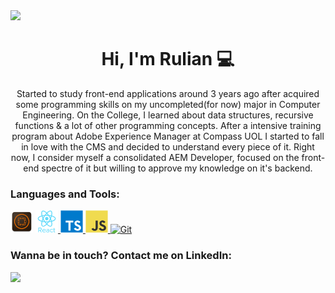 <img src="https://s7d2.scene7.com/is/image/agsstudio/Banner2400x800?scl=1"/>
<h1 align="center" color"red" >Hi, I'm Rulian 💻</h1>

<p align="center">Started to study front-end applications around 3 years ago after acquired some programming skills on my uncompleted(for now) major in Computer Engineering. On the College, I learned about data structures, recursive functions & a lot of other programming concepts. After a intensive training program about Adobe Experience Manager at Compass UOL I started to fall in love with the CMS and decided to understand every piece of it. Right now, I consider myself a consolidated AEM Developer, focused on the front-end spectre of it but willing to approve my knowledge on it's backend. </p>
</h3>

<h3 align="left">Languages and Tools:</h3>
<p align="left"> 
  <a>
    <img src="https://github.com/ruliandosreis/ruliandosreis/blob/8f20498e736d71343d9992641cfff57dd248d200/aem-icon.png" alt="AEM" width="36" height="36"/>
  </a>
  <a href="https://reactjs.org/" target="_blank" rel="noreferrer"> 
    <img src="https://raw.githubusercontent.com/devicons/devicon/master/icons/react/react-original-wordmark.svg" alt="React" width="36" height="36"/> 
  </a>
  <a href="https://www.typescriptlang.org/" target="_blank" rel="noreferrer"> 
    <img src="https://raw.githubusercontent.com/devicons/devicon/master/icons/typescript/typescript-original.svg" alt="TypeScript" width="36" height="36"/>
  </a>
  <a href="https://developer.mozilla.org/en-US/docs/Web/JavaScript" target="_blank" rel="noreferrer"> 
    <img src="https://raw.githubusercontent.com/devicons/devicon/master/icons/javascript/javascript-original.svg" alt="JavaScript" width="36" height="36"/> 
  </a>  
  <a href="https://git-scm.com/" target="_blank" rel="noreferrer"> 
    <img src="https://www.vectorlogo.zone/logos/git-scm/git-scm-icon.svg" alt="Git" width="40" height="40"/> 
  </a>
</p>

<h3 align="left">Wanna be in touch? Contact me on LinkedIn:</h3>
<p align="left">
<a href="https://www.linkedin.com/in/ruliandosreis" target="_blank"><img src="https://img.shields.io/badge/-LinkedIn-%230077B5?style=for-the-badge&logo=linkedin&logoColor=white" target="_blank"></a>

<!--
**ruliandosreis/ruliandosreis** is a ✨ _special_ ✨ repository because its `README.md` (this file) appears on your GitHub profile.

Here are some ideas to get you started:

- 🔭 I’m currently working on ...
- 🌱 I’m currently learning ...
- 👯 I’m looking to collaborate on ...
- 🤔 I’m looking for help with ...
- 💬 Ask me about ...
- 📫 How to reach me: ...
- 😄 Pronouns: ...
- ⚡ Fun fact: ...
-->
